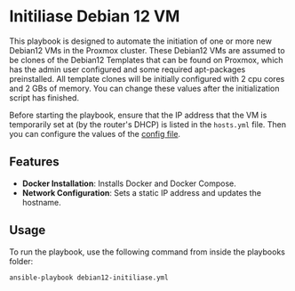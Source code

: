 # Initiliase Debian 12 VM

This playbook is designed to automate the initiation of one or more new Debian12 VMs in the Proxmox cluster. These Debian12 VMs are assumed to be clones of the Debian12 Templates that can be found on Proxmox, which has the admin user configured and some required apt-packages preinstalled. All template clones will be initially configured with 2 cpu cores and 2 GBs of memory. You can change these values after the initialization script has finished.

Before starting the playbook, ensure that the IP address that the VM is temporarily set at (by the router's DHCP) is listed in the `hosts.yml` file. Then you can configure the values of the [config file](../configs/debian12-initialise.yml).

## Features

- **Docker Installation**: Installs Docker and Docker Compose.
- **Network Configuration**: Sets a static IP address and updates the hostname.

## Usage

To run the playbook, use the following command from inside the playbooks folder:

```sh
ansible-playbook debian12-initiliase.yml
```

